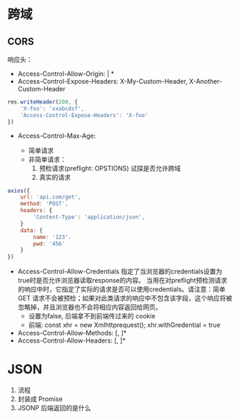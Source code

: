 # 跨域

## CORS
响应头：
- Access-Control-Allow-Origin: <origin> | *
- Access-Control-Expose-Headers: X-My-Custom-Header, X-Another-Custom-Header

```js
res.writeHeader(200, {
    'X-foo': 'xxabcdsf',
    'Access-Control-Expose-Headers': 'X-foo'
})
```
- Access-Control-Max-Age: <delta-seconds>
    - 简单请求
    - 非简单请求：
        1. 预检请求(preflight: OPSTIONS)  试探是否允许跨域
        2. 真实的请求
```js
axios({
    url: 'api.com/get',
    method: 'POST',
    headers: {
        'Content-Type': 'application/json',
    }
    data: {
        name: '123'.
        pwd: '456'
    }
})
```
- Access-Control-Allow-Credentials
    指定了当浏览器的credentials设置为true时是否允许浏览器读取response的内容。
    当用在对preflight预检测请求的响应中时，它指定了实际的请求是否可以使用credentials。请注意：简单 GET 请求不会被预检；如果对此类请求的响应中不包含该字段，这个响应将被忽略掉，并且浏览器也不会将相应内容返回给网页。
    - 设置为false, 后端拿不到前端传过来的 cookie
    - 前端: const xhr = new Xmlhttprequest(); xhr.withGredential = true
- Access-Control-Allow-Methods: <method>[, <method>]*
- Access-Control-Allow-Headers: <field-name>[, <field-name>]*

# JSON
1. 流程
2. 封装成 Promise
3. JSONP 后端返回的是什么